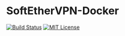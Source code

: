 # SoftEtherVPN-Docker
[![Build Status](https://travis-ci.com/ciffelia/SoftEtherVPN-Docker.svg?branch=master)](https://travis-ci.com/ciffelia/SoftEtherVPN-Docker)
[![MIT License](https://img.shields.io/badge/license-MIT-brightgreen.svg?style=flat)](LICENSE)
